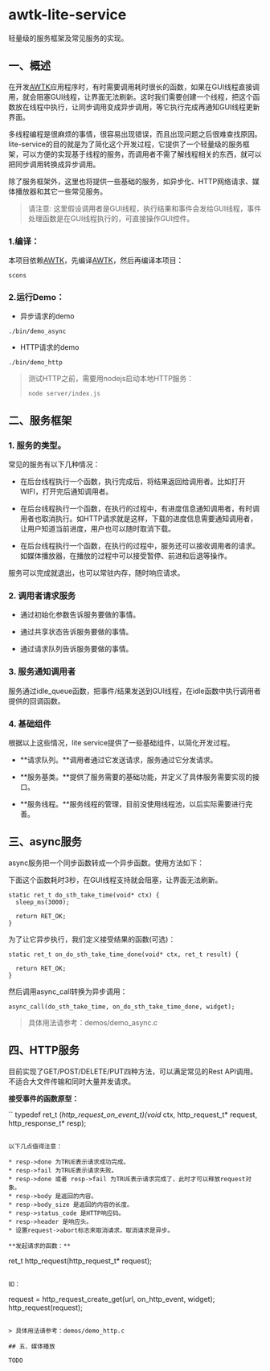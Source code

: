 # awtk-lite-service

轻量级的服务框架及常见服务的实现。

## 一、概述

在开发[AWTK](https://github.com/zlgopen/awtk)应用程序时，有时需要调用耗时很长的函数，如果在GUI线程直接调用，就会阻塞GUI线程，让界面无法刷新。这时我们需要创建一个线程，把这个函数放在线程中执行，让同步调用变成异步调用，等它执行完成再通知GUI线程更新界面。

多线程编程是很麻烦的事情，很容易出现错误，而且出现问题之后很难查找原因。lite-service的目的就是为了简化这个开发过程，它提供了一个轻量级的服务框架，可以方便的实现基于线程的服务，而调用者不需了解线程相关的东西，就可以把同步调用转换成异步调用。

除了服务框架外，这里也将提供一些基础的服务，如异步化、HTTP网络请求、媒体播放器和其它一些常见服务。

> 请注意: 这里假设调用者是GUI线程，执行结果和事件会发给GUI线程，事件处理函数是在GUI线程执行的，可直接操作GUI控件。

### 1.编译：

本项目依赖[AWTK](https://github.com/zlgopen/awtk)，先编译[AWTK](https://github.com/zlgopen/awtk)，然后再编译本项目：

```
scons
```

### 2.运行Demo：

* 异步请求的demo

```
./bin/demo_async
```
* HTTP请求的demo

```
./bin/demo_http
```
> 测试HTTP之前，需要用nodejs启动本地HTTP服务：
>
> ```
> node server/index.js
> ```

## 二、服务框架

### 1. 服务的类型。

常见的服务有以下几种情况：

* 在后台线程执行一个函数，执行完成后，将结果返回给调用者。比如打开WIFI，打开完后通知调用者。

* 在后台线程执行一个函数，在执行的过程中，有进度信息通知调用者，有时调用者也取消执行。如HTTP请求就是这样，下载的进度信息需要通知调用者，让用户知道当前进度，用户也可以随时取消下载。

* 在后台线程执行一个函数，在执行的过程中，服务还可以接收调用者的请求。如媒体播放器，在播放的过程中可以接受暂停、前进和后退等操作。

服务可以完成就退出，也可以常驻内存，随时响应请求。

### 2. 调用者请求服务

* 通过初始化参数告诉服务要做的事情。

* 通过共享状态告诉服务要做的事情。

* 通过请求队列告诉服务要做的事情。

### 3. 服务通知调用者

服务通过idle\_queue函数，把事件/结果发送到GUI线程，在idle函数中执行调用者提供的回调函数。

### 4. 基础组件

根据以上这些情况，lite service提供了一些基础组件，以简化开发过程。

* **请求队列。**调用者通过它发送请求，服务通过它分发请求。

* **服务基类。**提供了服务需要的基础功能，并定义了具体服务需要实现的接口。

* **服务线程。**服务线程的管理，目前没使用线程池，以后实际需要进行完善。


## 三、async服务

async服务把一个同步函数转成一个异步函数。使用方法如下：

下面这个函数耗时3秒，在GUI线程支持就会阻塞，让界面无法刷新。

```
static ret_t do_sth_take_time(void* ctx) {
  sleep_ms(3000);

  return RET_OK;
}
```

为了让它异步执行，我们定义接受结果的函数(可选)：

```
static ret_t on_do_sth_take_time_done(void* ctx, ret_t result) {

  return RET_OK;
}
```

然后调用async_call转换为异步调用：

```
async_call(do_sth_take_time, on_do_sth_take_time_done, widget);
```

> 具体用法请参考：demos/demo_async.c 

## 四、HTTP服务

目前实现了GET/POST/DELETE/PUT四种方法，可以满足常见的Rest API调用。不适合大文件传输和同时大量并发请求。

**接受事件的函数原型：**

``
typedef ret_t (*http_request_on_event_t)(void* ctx, http_request_t* request, http_response_t* resp);
```

以下几点值得注意：

* resp->done 为TRUE表示请求成功完成。
* resp->fail 为TRUE表示请求失败。
* resp->done 或者 resp->fail 为TRUE表示请求完成了，此时才可以释放request对象。
* resp->body 是返回的内容。
* resp->body_size 是返回的内容的长度。
* resp->status_code 是HTTP响应码。
* resp->header 是响应头。
* 设置request->abort标志来取消请求，取消请求是异步。

**发起请求的函数：**

```
ret_t http_request(http_request_t* request);
```

如：

```
  request = http_request_create_get(url, on_http_event, widget);
  http_request(request);

```

> 具体用法请参考：demos/demo_http.c 

## 五、媒体播放

TODO
